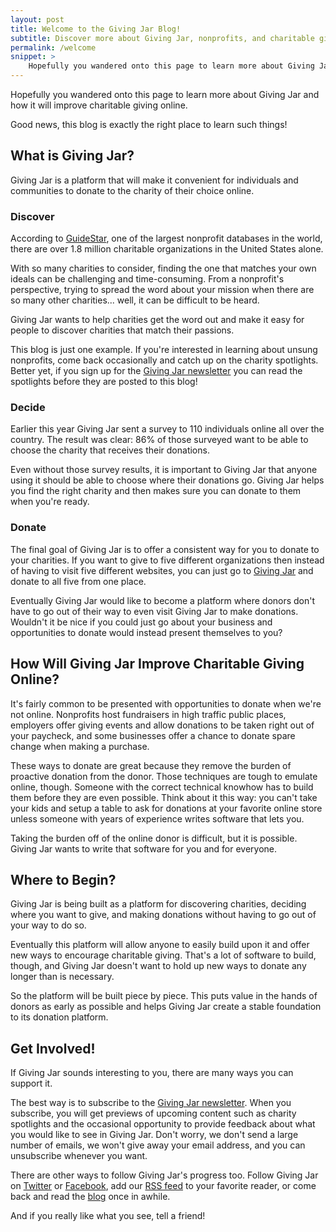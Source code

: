 ```yaml
---
layout: post
title: Welcome to the Giving Jar Blog!
subtitle: Discover more about Giving Jar, nonprofits, and charitable giving
permalink: /welcome
snippet: >
    Hopefully you wandered onto this page to learn more about Giving Jar and how it will improve charitable giving online. Good news, this blog is exactly the right place to learn such things! Read on to see what Giving Jar is all about.
---
```


Hopefully you wandered onto this page to learn more about Giving Jar and how it will improve charitable giving online.

Good news, this blog is exactly the right place to learn such things!

## What is Giving Jar?

Giving Jar is a platform that will make it convenient for individuals and communities to donate to the charity of their choice online.

### Discover

According to [GuideStar][1], one of the largest nonprofit databases in the world, there are over 1.8 million charitable organizations in the United States alone.

With so many charities to consider, finding the one that matches your own ideals can be challenging and time-consuming. From a nonprofit's perspective, trying to spread the word about your mission when there are so many other charities... well, it can be difficult to be heard.

Giving Jar wants to help charities get the word out and make it easy for people to discover charities that match their passions.

This blog is just one example. If you're interested in learning about unsung nonprofits, come back occasionally and catch up on the charity spotlights. Better yet, if you sign up for the [Giving Jar newsletter][2] you can read the spotlights before they are posted to this blog!

### Decide

Earlier this year Giving Jar sent a survey to 110 individuals online all over the country. The result was clear: 86% of those surveyed want to be able to choose the charity that receives their donations.

Even without those survey results, it is important to Giving Jar that anyone using it should be able to choose where their donations go. Giving Jar helps you find the right charity and then makes sure you can donate to them when you're ready.

### Donate

The final goal of Giving Jar is to offer a consistent way for you to donate to your charities. If you want to give to five different organizations then instead of having to visit five different websites, you can just go to [Giving Jar][2] and donate to all five from one place.

Eventually Giving Jar would like to become a platform where donors don't have to go out of their way to even visit Giving Jar to make donations. Wouldn't it be nice if you could just go about your business and opportunities to donate would instead present themselves to you?

## How Will Giving Jar Improve Charitable Giving Online?

It's fairly common to be presented with opportunities to donate when we're not online. Nonprofits host fundraisers in high traffic public places, employers offer giving events and allow donations to be taken right out of your paycheck, and some businesses offer a chance to donate spare change when making a purchase.

These ways to donate are great because they remove the burden of proactive donation from the donor. Those techniques are tough to emulate online, though. Someone with the correct technical knowhow has to build them before they are even possible. Think about it this way: you can't take your kids and setup a table to ask for donations at your favorite online store unless someone with years of experience writes software that lets you.

Taking the burden off of the online donor is difficult, but it is possible. Giving Jar wants to write that software for you and for everyone.

## Where to Begin?

Giving Jar is being built as a platform for discovering charities, deciding where you want to give, and making donations without having to go out of your way to do so.

Eventually this platform will allow anyone to easily build upon it and offer new ways to encourage charitable giving. That's a lot of software to build, though, and Giving Jar doesn't want to hold up new ways to donate any longer than is necessary.

So the platform will be built piece by piece. This puts value in the hands of donors as early as possible and helps Giving Jar create a stable foundation to its donation platform.

## Get Involved!

If Giving Jar sounds interesting to you, there are many ways you can support it.

The best way is to subscribe to the [Giving Jar newsletter][2]. When you subscribe, you will get previews of upcoming content such as charity spotlights and the occasional opportunity to provide feedback about what you would like to see in Giving Jar. Don't worry, we don't send a large number of emails, we won't give away your email address, and you can unsubscribe whenever you want.

There are other ways to follow Giving Jar's progress too. Follow Giving Jar on [Twitter][3] or [Facebook][4], add our [RSS feed][5] to your favorite reader, or come back and read the [blog][6] once in awhile.

And if you really like what you see, tell a friend!



[1]: http://www.guidestar.org/NonprofitDirectory.aspx "GuideStar Nonprofit Directory"
[2]: //givingjar.org "Giving Jar"
[3]: https://twitter.com/givingjar "@GivingJar on Twitter"
[4]: https://www.facebook.com/givingjarorg "GivingJarOrg on Facebook"
[5]: //blog.givingjar.org/feed.xml "Giving Jar Blog RSS Feed"
[6]: //blog.givingjar.org "Giving Jar Blog"
